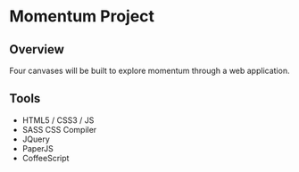 Momentum Project
=

Overview
-

Four canvases will be built to explore momentum through a web application. 

Tools
-

-	HTML5 / CSS3 / JS
-	SASS CSS Compiler
-	JQuery
-	PaperJS
-	CoffeeScript


